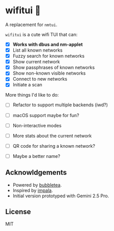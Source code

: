 # wifitui 🫣

A replacement for `nmtui`.

`wifitui` is a cute wifi TUI that can:
- [x] **Works with dbus and nm-applet**
- [x] List all known networks
- [x] Fuzzy search for known networks
- [x] Show current network
- [x] Show passphrases of known networks
- [x] Show non-known visible networks
- [x] Connect to new networks
- [x] Initiate a scan

More things I'd like to do:
- [ ] Refactor to support multiple backends (iwd?)
- [ ] macOS support maybe for fun?
- [ ] Non-interactive modes
- [ ] More stats about the current network
- [ ] QR code for sharing a known network?
- [ ] Maybe a better name?


## Acknowldgements

- Powered by [bubbletea](https://github.com/charmbracelet/bubbletea).
- Inspired by [impala](https://github.com/pythops/impala).
- Initial version prototyped with Gemini 2.5 Pro.

## License

MIT

